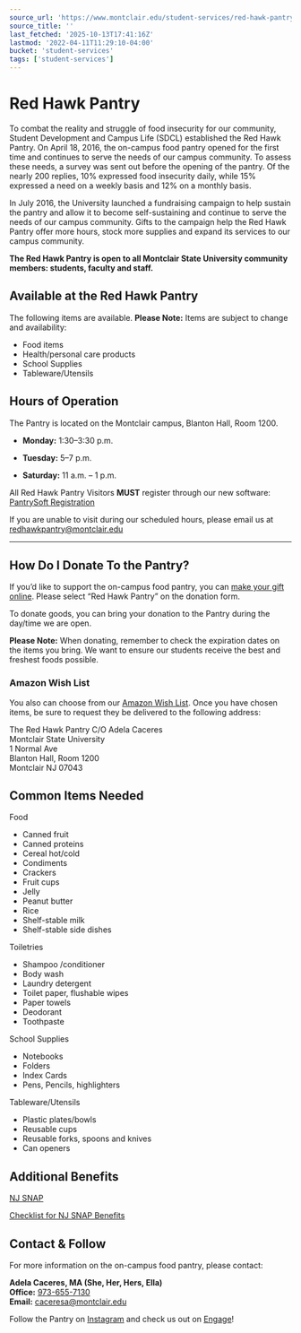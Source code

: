 ```yaml
---
source_url: 'https://www.montclair.edu/student-services/red-hawk-pantry/'
source_title: ''
last_fetched: '2025-10-13T17:41:16Z'
lastmod: '2022-04-11T11:29:10-04:00'
bucket: 'student-services'
tags: ['student-services']
---
```


# Red Hawk Pantry

To combat the reality and struggle of food insecurity for our community, Student Development and Campus Life (SDCL) established the Red Hawk Pantry. On April 18, 2016, the on-campus food pantry opened for the first time and continues to serve the needs of our campus community. To assess these needs, a survey was sent out before the opening of the pantry. Of the nearly 200 replies, 10% expressed food insecurity daily, while 15% expressed a need on a weekly basis and 12% on a monthly basis.

In July 2016, the University launched a fundraising campaign to help sustain the pantry and allow it to become self-sustaining and continue to serve the needs of our campus community. Gifts to the campaign help the Red Hawk Pantry offer more hours, stock more supplies and expand its services to our campus community.

**The Red Hawk Pantry is open to all Montclair State University community members: students, faculty and staff.**

## Available at the Red Hawk Pantry

The following items are available. **Please Note:** Items are subject to change and availability:

* Food items
* Health/personal care products
* School Supplies
* Tableware/Utensils

## Hours of Operation

The Pantry is located on the Montclair campus, Blanton Hall, Room 1200.

* **Monday:** 1:30–3:30 p.m.
* **Tuesday:** 5–7 p.m.

* **Saturday:** 11 a.m. – 1 p.m.

All Red Hawk Pantry Visitors **MUST** register through our new software: [PantrySoft Registration](https://app.pantrysoft.com/login/montclair)

If you are unable to visit during our scheduled hours, please email us at [redhawkpantry@montclair.edu](mailto:redhawkpantry@montclair.edu)

---

## How Do I Donate To the Pantry?

If you’d like to support the on-campus food pantry, you can [make your gift online](https://crowdfund.montclair.edu/project/10549). Please select “Red Hawk Pantry” on the donation form.

To donate goods, you can bring your donation to the Pantry during the day/time we are open.

**Please Note:** When donating, remember to check the expiration dates on the items you bring. We want to ensure our students receive the best and freshest foods possible.

### Amazon Wish List

You also can choose from our [Amazon Wish List](https://a.co/fXWQWV0). Once you have chosen items, be sure to request they be delivered to the following address:

The Red Hawk Pantry C/O Adela Caceres  
Montclair State University  
1 Normal Ave  
Blanton Hall, Room 1200  
Montclair NJ 07043

## Common Items Needed

Food

* Canned fruit
* Canned proteins
* Cereal hot/cold
* Condiments
* Crackers
* Fruit cups
* Jelly
* Peanut butter
* Rice
* Shelf-stable milk
* Shelf-stable side dishes

Toiletries

* Shampoo /conditioner
* Body wash
* Laundry detergent
* Toilet paper, flushable wipes
* Paper towels
* Deodorant
* Toothpaste

School Supplies

* Notebooks
* Folders
* Index Cards
* Pens, Pencils, highlighters

Tableware&sol;Utensils

* Plastic plates/bowls
* Reusable cups
* Reusable forks, spoons and knives
* Can openers

## Additional Benefits

[NJ SNAP](https://www.nj.gov/humanservices/njsnap/index.shtml)

[Checklist for NJ SNAP Benefits](https://www.nj.gov/humanservices/njsnap/apply/app/FINAL%20NJ%20SNAP%20Checklist%20Eng-Sp%208-19.pdf)

## Contact & Follow

For more information on the on-campus food pantry, please contact:

**Adela Caceres, MA (She, Her, Hers, Ella)**  
**Office:** [973-655-7130](tel:973-655-7130)  
**Email:** [caceresa@montclair.edu](mailto:caceresa@montclair.edu)

Follow the Pantry on [Instagram](https://www.instagram.com/montclair_redhawkpantry/) and check us out on [Engage](https://montclair.campuslabs.com/engage/organization/redhawkpantry)!